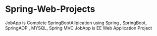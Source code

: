 # Spring-Web-Projects

JobApp is Complete SpringBootAllpication using Spring , SpringBoot, SpringAOP , MYSQL, Spring MVC
JobApp is EE Web Application Project